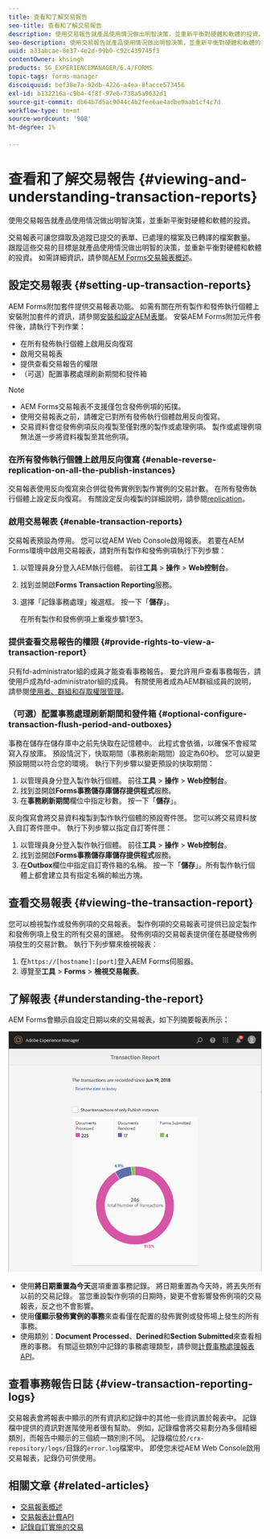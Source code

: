 ```yaml
---
title: 查看和了解交易報告
seo-title: 查看和了解交易報告
description: 使用交易報告就產品使用情況做出明智決策，並重新平衡對硬體和軟體的投資。
seo-description: 使用交易報告就產品使用情況做出明智決策，並重新平衡對硬體和軟體的投資。
uuid: a33abcae-8e37-4e2d-99b0-c92c439745f3
contentOwner: khsingh
products: SG_EXPERIENCEMANAGER/6.4/FORMS
topic-tags: forms-manager
discoiquuid: bef38e7a-92db-4226-a4ea-8facce573456
exl-id: b132216a-c9b4-4f8f-97e6-738a5a9632d1
source-git-commit: db64b7d5ac9044c4b2fee6ae4adbe9aab1cf4c7d
workflow-type: tm+mt
source-wordcount: '908'
ht-degree: 1%

---
```


# 查看和了解交易報告 {#viewing-and-understanding-transaction-reports}

使用交易報告就產品使用情況做出明智決策，並重新平衡對硬體和軟體的投資。

交易報表可讓您擷取及追蹤已提交的表單、已處理的檔案及已轉譯的檔案數量。 跟蹤這些交易的目標是就產品使用情況做出明智的決策，並重新平衡對硬體和軟體的投資。 如需詳細資訊，請參閱[AEM Forms交易報表概述](/help/forms/using/transaction-reports-overview.md)。

## 設定交易報表  {#setting-up-transaction-reports}

AEM Forms附加套件提供交易報表功能。 如需有關在所有製作和發佈執行個體上安裝附加套件的資訊，請參閱[安裝和設定AEM表單](https://helpx.adobe.com/experience-manager/6-4/forms/using/installing-configuring-aem-forms-osgi.html)。 安裝AEM Forms附加元件套件後，請執行下列作業：

* 在所有發佈執行個體上啟用反向復寫
* 啟用交易報表
* 提供查看交易報告的權限
* （可選）配置事務處理刷新期間和發件箱

>[!NOTE]
>
>* AEM Forms交易報表不支援僅包含發佈例項的拓撲。
>* 使用交易報表之前，請確定已對所有發佈執行個體啟用反向復寫。
>* 交易資料會從發佈例項反向複製至僅對應的製作或處理例項。 製作或處理例項無法進一步將資料複製至其他例項。

>



### 在所有發佈執行個體上啟用反向復寫 {#enable-reverse-replication-on-all-the-publish-instances}

交易報表使用反向復寫來合併從發佈實例到製作實例的交易計數。 在所有發佈執行個體上設定反向復寫。 有關設定反向複製的詳細說明，請參閱[replication](/help/sites-deploying/replication.md)。

### 啟用交易報表 {#enable-transaction-reports}

交易報表預設為停用。 您可以從AEM Web Console啟用報表。 若要在AEM Forms環境中啟用交易報表，請對所有製作和發佈例項執行下列步驟：

1. 以管理員身分登入AEM執行個體。 前往&#x200B;**工具** > **操作** > **Web控制台**。
1. 找到並開啟&#x200B;**Forms Transaction Reporting**&#x200B;服務。
1. 選擇「記錄事務處理」複選框。 按一下「**儲存**」。

   在所有製作和發佈例項上重複步驟1至3。

### 提供查看交易報告的權限 {#provide-rights-to-view-a-transaction-report}

只有fd-administrator組的成員才能查看事務報告。 要允許用戶查看事務報告，請使用戶成為fd-administrator組的成員。 有關使用者成為AEM群組成員的說明，請參閱[使用者、群組和存取權限管理](/help/sites-administering/user-group-ac-admin.md)。

### （可選）配置事務處理刷新期間和發件箱 {#optional-configure-transaction-flush-period-and-outboxes}

事務在儲存在儲存庫中之前先快取在記憶體中。 此程式會依循，以確保不會經常寫入存放庫。 預設情況下，快取期間（事務刷新期間）設定為60秒。 您可以變更預設期間以符合您的環境。 執行下列步驟以變更預設的快取期間：

1. 以管理員身分登入製作執行個體。 前往&#x200B;**工具** > **操作** > **Web控制台**。
1. 找到並開啟&#x200B;**Forms事務儲存庫儲存提供程式**&#x200B;服務。
1. 在&#x200B;**事務刷新期間**&#x200B;欄位中指定秒數。 按一下「**儲存**」。

反向復寫會將交易資料複製到製作執行個體的預設寄件匣。 您可以將交易資料放入自訂寄件匣中。 執行下列步驟以指定自訂寄件匣：

1. 以管理員身分登入製作執行個體。 前往&#x200B;**工具** > **操作** > **Web控制台**。
1. 找到並開啟&#x200B;**Forms事務儲存庫儲存提供程式**&#x200B;服務。
1. 在&#x200B;**Outbox**&#x200B;欄位中指定自訂寄件箱的名稱。 按一下「**儲存**」。所有製作執行個體上都會建立具有指定名稱的輸出方塊。

## 查看交易報表 {#viewing-the-transaction-report}

您可以檢視製作或發佈例項的交易報表。 製作例項的交易報表可提供已設定製作和發佈例項上發生的所有交易的匯總。 發佈例項的交易報表提供僅在基礎發佈例項發生的交易計數。 執行下列步驟來檢視報表：

1. 在`https://[hostname]:[port]`登入AEM Forms伺服器。
1. 導覽至&#x200B;**工具** > **Forms** > **檢視交易報表**。

## 了解報表 {#understanding-the-report}

AEM Forms會顯示自設定日期以來的交易報表，如下列摘要報表所示：

![sample-transaction-report-author](assets/sample-transaction-report-author.png)

* 使用&#x200B;**將日期重置為今天**&#x200B;選項重置事務記錄。 將日期重置為今天時，將丟失所有以前的交易記錄。 當您重設製作例項的日期時，變更不會影響發佈例項的交易報表，反之也不會影響。
* 使用&#x200B;**僅顯示發佈實例的事務**&#x200B;來查看僅在配置的發佈實例或發佈場上發生的所有事務。
* 使用類別：**Document Processed**、**Derined**&#x200B;和&#x200B;**Section Submitted**&#x200B;來查看相應的事務。 有關這些類別中記錄的事務處理類型，請參閱[計費事務處理報表API](/help/forms/using/transaction-reports-billable-apis.md)。

## 查看事務報告日誌 {#view-transaction-reporting-logs}

交易報表會將報表中顯示的所有資訊和記錄中的其他一些資訊置於報表中。 記錄檔中提供的資訊對進階使用者很有幫助。 例如，記錄檔會將交易劃分為多個精細類別，而報告中顯示的三個統一類別則不同。 記錄檔位於`/crx-repository/logs/`目錄的`error.log`檔案中。 即使您未從AEM Web Console啟用交易報表，記錄仍可供使用。

## 相關文章 {#related-articles}

* [交易報表概述](/help/forms/using/transaction-reports-overview.md)
* [交易報表計費API](/help/forms/using/transaction-reports-billable-apis.md)
* [記錄自訂實施的交易](/help/forms/using/record-transaction-custom-implementation.md)
